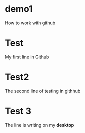 # demo1
How to work with github

# Test

My first line in Github

# Test2

The second line of testing in githhub


# Test 3

The line is writing on my **desktop**